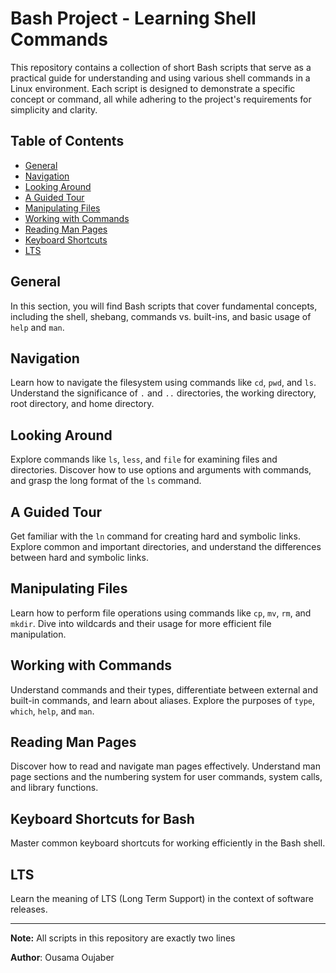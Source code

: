 # Bash Project - Learning Shell Commands

This repository contains a collection of short Bash scripts that serve as a practical guide for understanding and using various shell commands in a Linux environment. Each script is designed to demonstrate a specific concept or command, all while adhering to the project's requirements for simplicity and clarity.

## Table of Contents

- [General](#general)
- [Navigation](#navigation)
- [Looking Around](#looking-around)
- [A Guided Tour](#a-guided-tour)
- [Manipulating Files](#manipulating-files)
- [Working with Commands](#working-with-commands)
- [Reading Man Pages](#reading-man-pages)
- [Keyboard Shortcuts](#keyboard-shortcuts)
- [LTS](#lts)

## General

In this section, you will find Bash scripts that cover fundamental concepts, including the shell, shebang, commands vs. built-ins, and basic usage of `help` and `man`.

## Navigation

Learn how to navigate the filesystem using commands like `cd`, `pwd`, and `ls`. Understand the significance of `.` and `..` directories, the working directory, root directory, and home directory.

## Looking Around

Explore commands like `ls`, `less`, and `file` for examining files and directories. Discover how to use options and arguments with commands, and grasp the long format of the `ls` command.

## A Guided Tour

Get familiar with the `ln` command for creating hard and symbolic links. Explore common and important directories, and understand the differences between hard and symbolic links.

## Manipulating Files

Learn how to perform file operations using commands like `cp`, `mv`, `rm`, and `mkdir`. Dive into wildcards and their usage for more efficient file manipulation.

## Working with Commands

Understand commands and their types, differentiate between external and built-in commands, and learn about aliases. Explore the purposes of `type`, `which`, `help`, and `man`.

## Reading Man Pages

Discover how to read and navigate man pages effectively. Understand man page sections and the numbering system for user commands, system calls, and library functions.

## Keyboard Shortcuts for Bash

Master common keyboard shortcuts for working efficiently in the Bash shell.

## LTS

Learn the meaning of LTS (Long Term Support) in the context of software releases.

---

**Note:** All scripts in this repository are exactly two lines

**Author**: Ousama Oujaber
